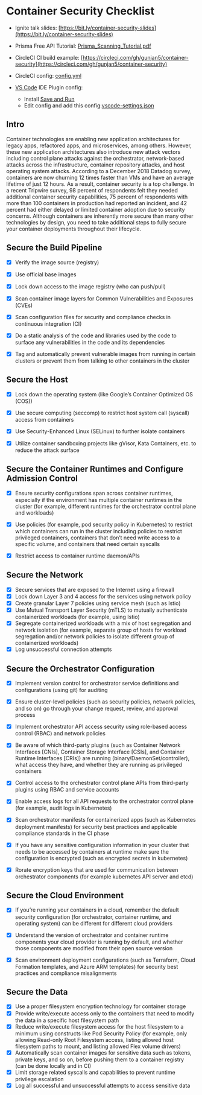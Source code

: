 # Container Security Checklist

- Ignite talk slides: [https://bit.ly/container-security-slides](https://bit.ly/container-security-slides)

- Prisma Free API Tutorial: [Prisma_Scanning_Tutorial.pdf](https://github.com/gunjan5/container-security/blob/master/Prisma%20Scanning%20Tutorial.pdf)

- CircleCI CI build example: [https://circleci.com/gh/gunjan5/container-security](https://circleci.com/gh/gunjan5/container-security)

- CircleCI config: [config.yml](https://github.com/gunjan5/container-security/blob/master/.circleci/config.yml)

- [VS Code](https://code.visualstudio.com/download) IDE Plugin config:

    - Install [Save and Run](https://marketplace.visualstudio.com/items?itemName=wk-j.save-and-run)
    - Edit config and add this config:[vscode-settings.json](https://github.com/gunjan5/container-security/blob/master/vscode-settings.json)

## Intro

Container technologies are enabling new application architectures for legacy apps, refactored apps, and microservices, among others. However, these new application architectures also introduce new attack vectors including control plane attacks against the orchestrator, network-based attacks across the infrastructure, container repository attacks, and host operating system attacks. According to a December 2018 Datadog survey, containers are now churning 12 times faster than VMs and have an average lifetime of just 12 hours. As a result, container security is a top challenge. In a recent Tripwire survey, 98 percent of respondents felt they needed additional container security capabilities, 75 percent of respondents with more than 100 containers in production had reported an incident, and 42 percent had either delayed or limited container adoption due to security concerns. Although containers are inherently more secure than many other technologies by design, you need to take additional steps to fully secure your container deployments throughout their lifecycle. 

## Secure the Build Pipeline

- [x] Verify the image source (registry)
- [x] Use official base images 
- [x] Lock down access to the image registry (who can push/pull) 
- [x] Scan container image layers for Common Vulnerabilities and Exposures (CVEs) 
- [x] Scan configuration files for security and compliance checks in continuous integration (CI)
- [x] Do a static analysis of the code and libraries used by the code to surface any vulnerabilities in the code and its dependencies
- [x] Tag and automatically prevent vulnerable images from running in certain clusters or prevent them from talking to other containers in the cluster 


## Secure the Host
- [x] Lock down the operating system (like Google’s Container Optimized OS (COS)) 
- [x] Use secure computing (seccomp) to restrict host system call (syscall) access from containers
- [x] Use Security-Enhanced Linux (SELinux) to further isolate containers 
- [x] Utilize container sandboxing projects like gVisor, Kata Containers, etc. to reduce the attack surface


## Secure the Container Runtimes and Configure Admission Control

- [x] Ensure security configurations span across container runtimes, especially if the environment has multiple container runtimes in the cluster (for example, different runtimes for the orchestrator control plane and workloads)
- [x] Use policies (for example, pod security policy in Kubernetes) to restrict which containers can run in the cluster including policies to restrict privileged containers, containers that don’t need write access to a specific volume, and containers that need certain syscalls
- [x] Restrict access to container runtime daemon/APIs


## Secure the Network 

- [x] Secure services that are exposed to the Internet using a firewall 
- [x] Lock down Layer 3 and 4 access for the services using network policy
- [x] Create granular Layer 7 policies using service mesh (such as Istio)
- [x] Use Mutual Transport Layer Security (mTLS) to mutually authenticate containerized workloads (for example, using Istio)
- [x] Segregate containerized workloads with a mix of host segregation and network isolation (for example, separate group of hosts for workload segregation and/or network policies to isolate different group of containerized workloads) 
- [x] Log unsuccessful connection attempts

## Secure the Orchestrator Configuration

- [x] Implement version control for orchestrator service definitions and configurations (using git) for auditing
- [x] Ensure cluster-level policies (such as security policies, network policies, and so on) go through your change request, review, and approval process
- [x] Implement orchestrator API access security using role-based access control (RBAC) and network policies
- [x] Be aware of which third-party plugins (such as Container Network Interfaces [CNIs], Container Storage Interface [CSIs], and Container Runtime Interfaces [CRIs]) are running (binary/DaemonSet/controller), what access they have, and whether they are running as privileged containers
- [x] Control access to the orchestrator control plane APIs from third-party plugins using RBAC and service accounts
- [x] Enable access logs for all API requests to the orchestrator control plane (for example, audit logs in Kubernetes)  
- [x] Scan orchestrator manifests for containerized apps (such as Kubernetes deployment manifests) for security best practices and applicable compliance standards in the CI phase 
- [x] If you have any sensitive configuration information in your cluster that needs to be accessed by containers at runtime make sure the configuration is encrypted (such as encrypted secrets in kubernetes)
- [x] Rorate encryption keys that are used for communication between orchestrator components (for example kubernetes API server and etcd)


## Secure the Cloud Environment

- [x] If you’re running your containers in a cloud, remember the default security configuration (for orchestrator, container runtime, and operating system) can be different for different cloud providers 
- [x] Understand the version of orchestrator and container runtime components your cloud provider is running by default, and whether those components are modified from their open source version
- [x] Scan environment deployment configurations (such as Terraform, Cloud Formation templates, and Azure ARM templates) for security best practices and compliance misalignments 


## Secure the Data

- [x] Use a proper filesystem encryption technology for container storage
- [x] Provide write/execute access only to the containers that need to modify the data in a specific host filesystem path
- [x] Reduce write/execute filesystem access for the host filesystem to a minimum using constructs like Pod Security Policy (for example, only allowing Read-only Root Filesystem access, listing allowed host filesystem paths to mount, and listing allowed Flex volume drivers) 
- [x] Automatically scan container images for sensitive data such as tokens, private keys, and so on, before pushing them to a container registry (can be done locally and in CI) 
- [x] Limit storage related syscalls and capabilities to prevent runtime privilege escalation 
- [x] Log all successful and unsuccessful attempts to access sensitive data  
